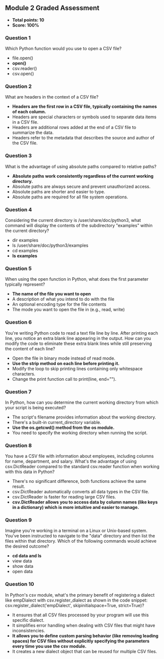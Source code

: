 ## Module 2 Graded Assessment
* **Total points: 10**
* **Score: 100%**


### Question 1

Which Python function would you use to open a CSV file? 

- file.open()
- **open()**
- csv.reader()
- csv.open()

### Question 2

What are headers in the context of a CSV file?

- **Headers are the first row in a CSV file, typically containing the names of each column.**
- Headers are special characters or symbols used to separate data items in a CSV file.
- Headers are additional rows added at the end of a CSV file to summarize the data.
- Headers refer to the metadata that describes the source and author of the CSV file.

### Question 3

What is the advantage of using absolute paths compared to relative paths?

- **Absolute paths work consistently regardless of the current working directory.**
- Absolute paths are always secure and prevent unauthorized access.
- Absolute paths are shorter and easier to type.
- Absolute paths are required for all file system operations.

### Question 4

Considering the current directory is /user/share/doc/python3, what command will display the contents of the subdirectory "examples" within the current directory?

- dir examples
- ls /user/share/doc/python3/examples
- cd examples
- **ls examples**

### Question 5

When using the open function in Python, what does the first parameter typically represent?

- **The name of the file you want to open**
- A description of what you intend to do with the file
- An optional encoding type for the file contents
- The mode you want to open the file in (e.g., read, write)

### Question 6

You're writing Python code to read a text file line by line. After printing each line, you notice an extra blank line appearing in the output. How can you modify the code to eliminate these extra blank lines while still preserving the content of each line?

- Open the file in binary mode instead of read mode.
- **Use the strip method on each line before printing it.**
- Modify the loop to skip printing lines containing only whitespace characters.
- Change the print function call to print(line, end="").

### Question 7

In Python, how can you determine the current working directory from which your script is being executed?

- The script's filename provides information about the working directory.
- There's a built-in current_directory variable.
- **Use the os.getcwd() method from the os module.**
- You need to specify the working directory when running the script.

### Question 8

You have a CSV file with information about employees, including columns for name, department, and salary. What's the advantage of using csv.DictReader compared to the standard csv.reader function when working with this data in Python?

- There's no significant difference, both functions achieve the same result.
- csv.DictReader automatically converts all data types in the CSV file.
- csv.DictReader is faster for reading large CSV files.
- **csv.DictReader allows you to access data by column names (like keys in a dictionary) which is more intuitive and easier to manage.**

### Question 9

Imagine you're working in a terminal on a Linux or Unix-based system. You've been instructed to navigate to the "data" directory and then list the files within that directory. Which of the following commands would achieve the desired outcome?

- **cd data and ls**
- view data
- show data
- open data

### Question 10

In Python's csv module, what's the primary benefit of registering a dialect like empDialect with csv.register_dialect as shown in the code snippet: csv.register_dialect('empDialect', skipinitialspace=True, strict=True)?

- It ensures that all CSV files processed by your program will use this specific dialect.
- It simplifies error handling when dealing with CSV files that might have inconsistencies.
- **It allows you to define custom parsing behavior (like removing leading spaces) for CSV files without explicitly specifying the parameters every time you use the csv module.**
- It creates a new dialect object that can be reused for multiple CSV files.
